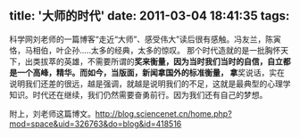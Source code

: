 title: '大师的时代'
date: 2011-03-04 18:41:35
tags: 
---

科学网刘老师的一篇博客“走近“大师”、感受伟大”读后很有感触。冯友兰，陈寅恪，马相伯，叶企孙.....太多的经典，太多的惊叹。
那个时代造就的是一批胸怀天下，出类拔萃的英雄，不需要所谓的**奖来衡量，因为当时我们当时的自信，自立都是一个高峰，精华。而如今，当版面，新闻拿国外的标准衡量，
拿**奖说话，实在说明我们还差的很远，越是强调，就越是说明我们的不足，这就是最典型的心理学知识。时代还在继续，我们仍然需要奋勇前行。因为我们还有自己的梦想。

附上，刘老师这篇博文。http://blog.sciencenet.cn/home.php?mod=space&uid=326763&do=blog&id=418516                                   